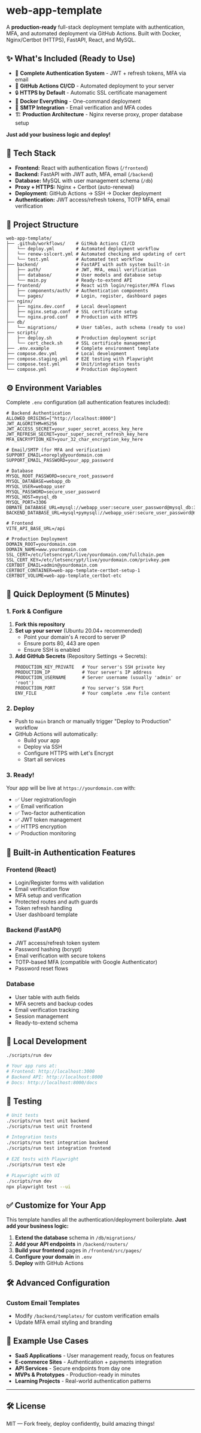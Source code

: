 # web-app-template

A **production-ready** full-stack deployment template with authentication, MFA, and automated deployment via GitHub Actions. Built with Docker, Nginx/Certbot (HTTPS), FastAPI, React, and MySQL.

## ✨ What's Included (Ready to Use)

- 🔐 **Complete Authentication System** - JWT + refresh tokens, MFA via email
- 🚀 **GitHub Actions CI/CD** - Automated deployment to your server
- 🔒 **HTTPS by Default** - Automatic SSL certificate management
- 🐳 **Docker Everything** - One-command deployment
- 📧 **SMTP Integration** - Email verification and MFA codes
- 🏗️ **Production Architecture** - Nginx reverse proxy, proper database setup

**Just add your business logic and deploy!**

## 🔧 Tech Stack

- **Frontend:** React with authentication flows (`/frontend`)
- **Backend:** FastAPI with JWT auth, MFA, email (`/backend`)
- **Database:** MySQL with user management schema (`/db`)
- **Proxy + HTTPS:** Nginx + Certbot (auto-renewal)
- **Deployment:** GitHub Actions → SSH → Docker deployment
- **Authentication:** JWT access/refresh tokens, TOTP MFA, email verification

## 📁 Project Structure

```
web-app-template/
├── .github/workflows/    # GitHub Actions CI/CD
│   └── deploy.yml        # Automated deployment workflow
│   └── renew-sslcert.yml # Automated checking and updating of cert
│   └── test.yml          # Automated test workflow
├── backend/              # FastAPI with auth system built-in
│   ├── auth/             # JWT, MFA, email verification
│   ├── database/         # User models and database setup
│   └── main.py           # Ready-to-extend API
├── frontend/             # React with login/register/MFA flows
│   ├── components/auth/  # Authentication components
│   └── pages/            # Login, register, dashboard pages
├── nginx/
│   ├── nginx.dev.conf    # Local development
│   ├── nginx.setup.conf  # SSL certificate setup
│   └── nginx.prod.conf   # Production with HTTPS
├── db/
│   └── migrations/       # User tables, auth schema (ready to use)
├── scripts/
│   ├── deploy.sh         # Production deployment script
│   └── cert_check.sh     # SSL certificate management
├── .env.example          # Complete environment template
├── compose.dev.yml       # Local development
├── compose.staging.yml   # E2E testing with Playwright
├── compose.test.yml      # Unit/integration tests
└── compose.yml           # Production deployment
```

## ⚙️ Environment Variables

Complete `.env` configuration (all authentication features included):

```env
# Backend Authentication
ALLOWED_ORIGINS=["http://localhost:8000"]
JWT_ALGORITHM=HS256
JWT_ACCESS_SECRET=your_super_secret_access_key_here
JWT_REFRESH_SECRET=your_super_secret_refresh_key_here
MFA_ENCRYPTION_KEY=your_32_char_encryption_key_here

# Email/SMTP (for MFA and verification)
SUPPORT_EMAIL=noreply@yourdomain.com
SUPPORT_EMAIL_PASSWORD=your_app_password

# Database
MYSQL_ROOT_PASSWORD=secure_root_password
MYSQL_DATABASE=webapp_db
MYSQL_USER=webapp_user
MYSQL_PASSWORD=secure_user_password
MYSQL_HOST=mysql_db
MYSQL_PORT=3306
DBMATE_DATABASE_URL=mysql://webapp_user:secure_user_password@mysql_db:3306/webapp_db
BACKEND_DATABASE_URL=mysql+pymysql://webapp_user:secure_user_password@mysql_db:3306/webapp_db

# Frontend
VITE_API_BASE_URL=/api

# Production Deployment
DOMAIN_ROOT=yourdomain.com
DOMAIN_NAME=www.yourdomain.com
SSL_CERT=/etc/letsencrypt/live/yourdomain.com/fullchain.pem
SSL_CERT_KEY=/etc/letsencrypt/live/yourdomain.com/privkey.pem
CERTBOT_EMAIL=admin@yourdomain.com
CERTBOT_CONTAINER=web-app-template-certbot-setup-1
CERTBOT_VOLUME=web-app-template_certbot-etc
```

## 🚀 Quick Deployment (5 Minutes)

### 1. Fork & Configure

1. **Fork this repository**
2. **Set up your server** (Ubuntu 20.04+ recommended)
   - Point your domain's A record to server IP
   - Ensure ports 80, 443 are open
   - Ensure SSH is enabled
3. **Add GitHub Secrets** (Repository Settings → Secrets):
   ```
   PRODUCTION_KEY_PRIVATE   # Your server's SSH private key
   PRODUCTION_IP            # Your server's IP address
   PRODUCTION_USERNAME      # Server username (usually 'admin' or 'root')
   PRODUCTION_PORT          # You server's SSH Port
   ENV_FILE                 # Your complete .env file content
   ```

### 2. Deploy

- Push to `main` branch or manually trigger "Deploy to Production" workflow
- GitHub Actions will automatically:
  - Build your app
  - Deploy via SSH
  - Configure HTTPS with Let's Encrypt
  - Start all services

### 3. Ready!

Your app will be live at `https://yourdomain.com` with:

- ✅ User registration/login
- ✅ Email verification
- ✅ Two-factor authentication
- ✅ JWT token management
- ✅ HTTPS encryption
- ✅ Production monitoring

## 🔐 Built-in Authentication Features

### Frontend (React)

- Login/Register forms with validation
- Email verification flow
- MFA setup and verification
- Protected routes and auth guards
- Token refresh handling
- User dashboard template

### Backend (FastAPI)

- JWT access/refresh token system
- Password hashing (bcrypt)
- Email verification with secure tokens
- TOTP-based MFA (compatible with Google Authenticator)
- Password reset flows

### Database

- User table with auth fields
- MFA secrets and backup codes
- Email verification tracking
- Session management
- Ready-to-extend schema

## 🧪 Local Development

```bash
./scripts/run dev

# Your app runs at:
# Frontend: http://localhost:3000
# Backend API: http://localhost:8000
# Docs: http://localhost:8000/docs
```

## 🧪 Testing

```bash
# Unit tests
./scripts/run test unit backend
./scripts/run test unit frontend

# Integration tests
./scripts/run test integration backend
./scripts/run test integration frontend

# E2E tests with Playwright
./scripts/run test e2e

# PLaywright with UI
./scripts/run dev
npx playwright test --ui
```

## ✅ Customize for Your App

This template handles all the authentication/deployment boilerplate. **Just add your business logic:**

1. **Extend the database** schema in `/db/migrations/`
2. **Add your API endpoints** in `/backend/routers/`
3. **Build your frontend** pages in `/frontend/src/pages/`
4. **Configure your domain** in `.env`
5. **Deploy** with GitHub Actions

## 🛠️ Advanced Configuration

### Custom Email Templates

- Modify `/backend/templates/` for custom verification emails
- Update MFA email styling and branding

## 🌟 Example Use Cases

- **SaaS Applications** - User management ready, focus on features
- **E-commerce Sites** - Authentication + payments integration
- **API Services** - Secure endpoints from day one
- **MVPs & Prototypes** - Production-ready in minutes
- **Learning Projects** - Real-world authentication patterns

---

## 🛠️ License

MIT — Fork freely, deploy confidently, build amazing things!
